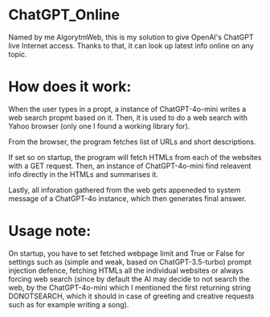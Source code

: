 # ChatGPT_Online
Named by me AlgorytmWeb, this is my solution to give OpenAI's ChatGPT live Internet access. Thanks to that, it can look up latest info online on any topic.

# How does it work:

When the user types in a propt, a instance of ChatGPT-4o-mini writes a web search propmt based on it. Then, it is used to do a web search with Yahoo browser (only one I found a working library for).

From the browser, the program fetches list of URLs and short descriptions.

If set so on startup, the program will fetch HTMLs from each of the websites with a GET request. Then, an instance of ChatGPT-4o-mini find releavent info directly in the HTMLs and summarises it.

Lastly, all inforation gathered from the web gets appeneded to system message of a ChatGPT-4o instance, which then generates final answer.

# Usage note:

On startup, you have to set fetched webpage limit and True or False for settings such as (simple and weak, based on ChatGPT-3.5-turbo) prompt injection defence, fetching HTMLs all the individual websites or always forcing web search (since by default the AI may decide to not search the web, by the ChatGPT-4o-mini which I mentioned the first returning string DONOTSEARCH, which it should in case of greeting and creative requests such as for example writing a song).
